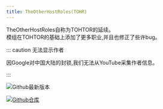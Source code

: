 ```yaml
---
title: TheOtherHostRoles(TOHR)
---
```


TheOtherHostRoles自称为TOHTOR的延续。<br>
模组在TOHTOR的基础上添加了更多职业,并且也修正了些许bug。

::: caution 无法显示作者

因Google对中国大陆的封锁,我们无法从YouTube采集作者信息。

:::

![Github最新版本](https://badgen.net/github/release/xprogamer008/TheOtherHostRoles?icon=github)

[![Github仓库](https://badgen.net/badge/Github/Repository/github?icon=github)](https://github.com/xprogamer008/TheOtherHostRoles)